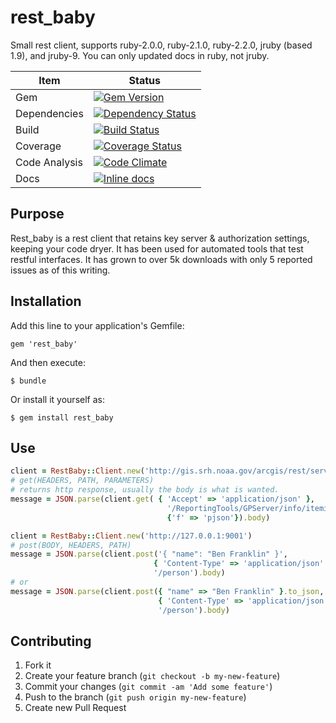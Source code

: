 # rest_baby

Small rest client, supports ruby-2.0.0, ruby-2.1.0, ruby-2.2.0, jruby (based 1.9), and jruby-9. You can only updated docs in ruby, not jruby.

Item | Status
--- | ---
Gem | [![Gem Version](https://badge.fury.io/rb/rest_baby.svg)](https://badge.fury.io/rb/rest_baby )
Dependencies | [![Dependency Status](https://gemnasium.com/dmcnulla/rest_baby.svg)](https://gemnasium.com/dmcnulla/rest_baby)
Build | [![Build Status](https://travis-ci.org/dmcnulla/rest_baby.svg?branch=master)](https://travis-ci.org/dmcnulla/rest_baby)
Coverage | [![Coverage Status](https://coveralls.io/repos/dmcnulla/rest_baby/badge.svg?branch=v1_5&service=github)](https://coveralls.io/github/dmcnulla/rest_baby?branch=v1_5)
Code Analysis | [![Code Climate](https://codeclimate.com/github/dmcnulla/rest_baby/badges/gpa.svg)](https://codeclimate.com/github/dmcnulla/rest_baby)
Docs | [![Inline docs](http://inch-ci.org/github/dmcnulla/rest_baby.svg?branch=master)](http://inch-ci.org/github/dmcnulla/rest_baby)

## Purpose

Rest_baby is a rest client that retains key server & authorization settings, keeping your code dryer. It has been used for automated tools that test restful interfaces. It has grown to over 5k downloads with only 5 reported issues as of this writing.

## Installation

Add this line to your application's Gemfile:

	gem 'rest_baby'

And then execute:

	$ bundle

Or install it yourself as:

	$ gem install rest_baby

## Use

```ruby
client = RestBaby::Client.new('http://gis.srh.noaa.gov/arcgis/rest/services/System')
# get(HEADERS, PATH, PARAMETERS)
# returns http response, usually the body is what is wanted.
message = JSON.parse(client.get( { 'Accept' => 'application/json' }, 
                                   '/ReportingTools/GPServer/info/iteminfo', 
                                   {'f' => 'pjson'}).body)

client = RestBaby::Client.new('http://127.0.0.1:9001')
# post(BODY, HEADERS, PATH)
message = JSON.parse(client.post('{ "name": "Ben Franklin" }', 
                                { 'Content-Type' => 'application/json' }, 
                                '/person').body)
# or 
message = JSON.parse(client.post({ "name" => "Ben Franklin" }.to_json, 
                                 { 'Content-Type' => 'application/json' }, 
                                 '/person').body)
```

## Contributing

1. Fork it
2. Create your feature branch (`git checkout -b my-new-feature`)
3. Commit your changes (`git commit -am 'Add some feature'`)
4. Push to the branch (`git push origin my-new-feature`)
5. Create new Pull Request
